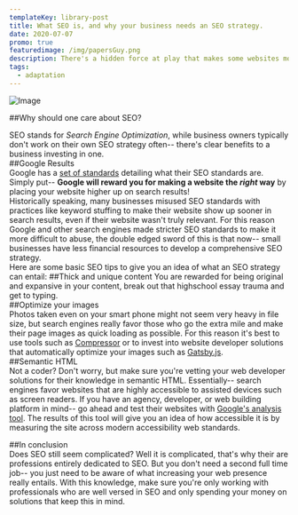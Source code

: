 ```yaml
---
templateKey: library-post
title: What SEO is, and why your business needs an SEO strategy. 
date: 2020-07-07
promo: true
featuredimage: /img/papersGuy.png
description: There's a hidden force at play that makes some websites more noticed than others.
tags:
  - adaptation
---
```

![Image](/img/red.jpg)

##Why should one care about SEO?   

SEO stands for *Search Engine Optimization*, while business owners typically don't work on their own SEO strategy often-- there's clear benefits to a business investing in one.   
##Google Results   
Google has a [set of standards](https://support.google.com/webmasters/answer/7451184?hl=en) detailing what their SEO standards are. Simply put-- **Google will reward you for making a website the *right* way** by placing your website higher up on search results!   
Historically speaking, many businesses misused SEO standards with practices like keyword stuffing to make their website show up sooner in search results, even if their website wasn't truly relevant. For this reason Google and other search engines made stricter SEO standards to make it more difficult to abuse, the double edged sword of this is that now-- small businesses have less financial resources to develop a comprehensive SEO strategy.   
Here are some basic SEO tips to give you an idea of what an SEO strategy can entail:
##Thick and unique content
You are rewarded for being original and expansive in your content, break out that highschool essay trauma and get to typing.   
##Optimize your images   
Photos taken even on your smart phone might not seem very heavy in file size, but search engines really favor those who go the extra mile and make their page images as quick loading as possible. For this reason it's best to use tools such as [Compressor](https://compressor.io/) or to invest into website developer solutions that automatically optimize your images such as [Gatsby.js](http://gatsbyjs.org/).   
##Semantic HTML   
Not a coder? Don't worry, but make sure you're vetting your web developer solutions for their knowledge in semantic HTML. Essentially-- search engines favor websites that are highly accessible to assisted devices such as screen readers. If you have an agency, developer, or web building platform in mind-- go ahead and test their websites with [Google's analysis tool](https://web.dev/). The results of this tool will give you an idea of how accessible it is by measuring the site across modern accessibility web standards.

##In conclusion   
Does SEO still seem complicated? Well it is complicated, that's why their are professions entirely dedicated to SEO. But you don't need a second full time job-- you just need to be aware of what increasing your web presence really entails. With this knowledge, make sure you're only working with professionals who are well versed in SEO and only spending your money on solutions that keep this in mind.